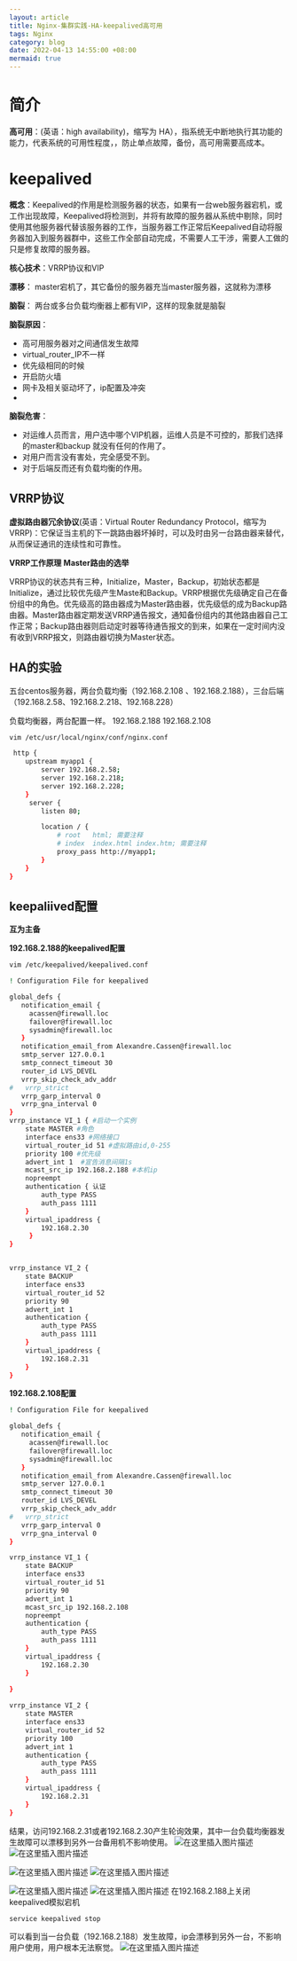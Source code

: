 ```yaml
---
layout: article
title: Nginx-集群实践-HA-keepalived高可用
tags: Nginx
category: blog
date: 2022-04-13 14:55:00 +08:00
mermaid: true
---
```



# 简介

 **高可用**：(英语：high availability)，缩写为 HA），指系统无中断地执行其功能的能力，代表系统的可用性程度，，防止单点故障，备份，高可用需要高成本。

# keepalived
**概念**：Keepalived的作用是检测服务器的状态，如果有一台web服务器宕机，或工作出现故障，Keepalived将检测到，并将有故障的服务器从系统中剔除，同时使用其他服务器代替该服务器的工作，当服务器工作正常后Keepalived自动将服务器加入到服务器群中，这些工作全部自动完成，不需要人工干涉，需要人工做的只是修复故障的服务器。

**核心技术**：VRRP协议和VIP

**漂移**： master宕机了，其它备份的服务器充当master服务器，这就称为漂移

**脑裂**： 两台或多台负载均衡器上都有VIP，这样的现象就是脑裂

**脑裂原因**：
- 高可用服务器对之间通信发生故障
- virtual_router_IP不一样
- 优先级相同的时候
- 开启防火墙
- 网卡及相关驱动坏了，ip配置及冲突
- 
**脑裂危害**：

 - 对运维人员而言，用户选中哪个VIP机器，运维人员是不可控的，那我们选择的master和backup 就没有任何的作用了。
 - 对用户而言没有害处，完全感受不到。
 - 对于后端反而还有负载均衡的作用。

## VRRP协议
**虚拟路由器冗余协议**(英语：Virtual Router Redundancy Protocol，缩写为 VRRP)：它保证当主机的下一跳路由器坏掉时，可以及时由另一台路由器来替代，从而保证通讯的连续性和可靠性。

**VRRP工作原理**
**Master路由的选举**

VRRP协议的状态共有三种，Initialize，Master，Backup，初始状态都是Initialize，通过比较优先级产生Maste和Backup。VRRP根据优先级确定自己在备份组中的角色。优先级高的路由器成为Master路由器，优先级低的成为Backup路由器。Master路由器定期发送VRRP通告报文，通知备份组内的其他路由器自己工作正常；Backup路由器则启动定时器等待通告报文的到来，如果在一定时间内没有收到VRRP报文，则路由器切换为Master状态。

## HA的实验
五台centos服务器，两台负载均衡（192.168.2.108 、192.168.2.188），三台后端（192.168.2.58、192.168.2.218、192.168.228）

负载均衡器，两台配置一样。
192.168.2.188 192.168.2.108

```bash
vim /etc/usr/local/nginx/conf/nginx.conf
```

```bash
 http {
 	upstream myapp1 {
        server 192.168.2.58;
        server 192.168.2.218;
        server 192.168.2.228;
    }
	 server {
        listen 80;

        location / {
        	# root   html; 需要注释
            # index  index.html index.htm; 需要注释
            proxy_pass http://myapp1;
        }
    }
}
```

## keepaliived配置
**互为主备**

**192.168.2.188的keepalived配置**

```bash
vim /etc/keepalived/keepalived.conf
```

```bash
! Configuration File for keepalived

global_defs {
   notification_email {
     acassen@firewall.loc
     failover@firewall.loc
     sysadmin@firewall.loc
   }
   notification_email_from Alexandre.Cassen@firewall.loc
   smtp_server 127.0.0.1
   smtp_connect_timeout 30
   router_id LVS_DEVEL
   vrrp_skip_check_adv_addr
#   vrrp_strict
   vrrp_garp_interval 0
   vrrp_gna_interval 0
}
vrrp_instance VI_1 { #启动一个实例
    state MASTER #角色
    interface ens33 #网络接口
    virtual_router_id 51 #虚拟路由id,0-255
    priority 100 #优先级
    advert_int 1  #宣告消息间隔1s
    mcast_src_ip 192.168.2.188 #本机ip
    nopreempt
    authentication { 认证
        auth_type PASS
        auth_pass 1111
    }
    virtual_ipaddress {
        192.168.2.30
     }
}


vrrp_instance VI_2 {
    state BACKUP
    interface ens33
    virtual_router_id 52
    priority 90
    advert_int 1
    authentication {
        auth_type PASS
        auth_pass 1111
    }
    virtual_ipaddress {
        192.168.2.31
    }
}
```
**192.168.2.108配置**


```bash
! Configuration File for keepalived

global_defs {
   notification_email {
     acassen@firewall.loc
     failover@firewall.loc
     sysadmin@firewall.loc
   }
   notification_email_from Alexandre.Cassen@firewall.loc
   smtp_server 127.0.0.1
   smtp_connect_timeout 30
   router_id LVS_DEVEL
   vrrp_skip_check_adv_addr
#   vrrp_strict
   vrrp_garp_interval 0
   vrrp_gna_interval 0
}

vrrp_instance VI_1 {
    state BACKUP
    interface ens33
    virtual_router_id 51
    priority 90
    advert_int 1
    mcast_src_ip 192.168.2.108
    nopreempt
    authentication {
        auth_type PASS
        auth_pass 1111
    }
    virtual_ipaddress {
        192.168.2.30
    }
 
}

vrrp_instance VI_2 {
    state MASTER
    interface ens33
    virtual_router_id 52
    priority 100
    advert_int 1
    authentication {
        auth_type PASS
        auth_pass 1111
    }
    virtual_ipaddress {
        192.168.2.31
    }
}
```

结果，访问192.168.2.31或者192.168.2.30产生轮询效果，其中一台负载均衡器发生故障可以漂移到另外一台备用机不影响使用。
![在这里插入图片描述](https://img-blog.csdnimg.cn/58528780b55e4adf9a12fc9380a999fb.png?x-oss-process=image/watermark,type_d3F5LXplbmhlaQ,shadow_50,text_Q1NETiBAeXV0YW9fNTE3,size_20,color_FFFFFF,t_70,g_se,x_16)
![在这里插入图片描述](https://img-blog.csdnimg.cn/4b25e3e9179e4f10a59ff5dab14ab41e.png?x-oss-process=image/watermark,type_d3F5LXplbmhlaQ,shadow_50,text_Q1NETiBAeXV0YW9fNTE3,size_20,color_FFFFFF,t_70,g_se,x_16)

![在这里插入图片描述](https://img-blog.csdnimg.cn/4fb881e6e0cf4bf4b48d9197b50cf3eb.png?x-oss-process=image/watermark,type_d3F5LXplbmhlaQ,shadow_50,text_Q1NETiBAeXV0YW9fNTE3,size_20,color_FFFFFF,t_70,g_se,x_16)
![在这里插入图片描述](https://img-blog.csdnimg.cn/544543a553e0424d9af5b9266f09d6a3.png?x-oss-process=image/watermark,type_d3F5LXplbmhlaQ,shadow_50,text_Q1NETiBAeXV0YW9fNTE3,size_20,color_FFFFFF,t_70,g_se,x_16)

![在这里插入图片描述](https://img-blog.csdnimg.cn/9910c89e039e4e399b4a81e2b37e9b04.png?x-oss-process=image/watermark,type_d3F5LXplbmhlaQ,shadow_50,text_Q1NETiBAeXV0YW9fNTE3,size_20,color_FFFFFF,t_70,g_se,x_16)
![在这里插入图片描述](https://img-blog.csdnimg.cn/d3d09b15d0de4ee4a42918670f84f10a.png?x-oss-process=image/watermark,type_d3F5LXplbmhlaQ,shadow_50,text_Q1NETiBAeXV0YW9fNTE3,size_20,color_FFFFFF,t_70,g_se,x_16)
在192.168.2.188上关闭keepalived模拟宕机
```bash
service keepalived stop
```

可以看到当一台负载（192.168.2.188）发生故障，ip会漂移到另外一台，不影响用户使用，用户根本无法察觉。
![在这里插入图片描述](https://img-blog.csdnimg.cn/a2d0c58375c14246944394a224047194.png?x-oss-process=image/watermark,type_d3F5LXplbmhlaQ,shadow_50,text_Q1NETiBAeXV0YW9fNTE3,size_20,color_FFFFFF,t_70,g_se,x_16)




